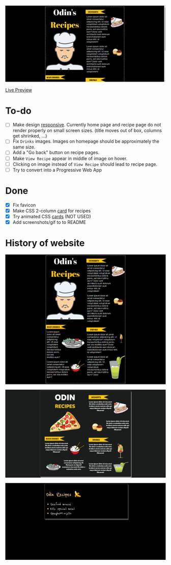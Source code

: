 ![](iterations/iteration3gif.gif)

[Live Preview](https://creme332.github.io/my-odin-projects/odin-recipes/)

# To-do
- [ ] Make design [responsive](https://www.youtube.com/watch?v=na-X_SM8vg0&ab_channel=ColtSteele). Currently home page and recipe page do not render properly on small screen sizes. (title moves out of box, columns get shrinked, ...)
- [ ] Fix `Drinks` images. Images on homepage should be approximately the same size.
- [ ] Add a "Go back" button on recipe pages.
- [ ] Make `View Recipe` appear in middle of image on hover.
- [ ] Clicking on image instead of `View Recipe` should lead to recipe page.
- [ ] Try to convert into a Progressive Web App
# Done
- [x] Fix favicon 
- [x] Make CSS 2-column [card](https://www.w3schools.com/howto/tryit.asp?filename=tryhow_css_two_columns_responsive) for recipes
- [x] Try animated CSS [cards](https://fireship.io/lessons/css-cards-animated/) (NOT USED)
- [x] Add screenshots/gif to to README

# History of website
![](iterations/Iteration3.png)

![](iterations/Iteration2.png)

![](iterations/Iteration1.png)